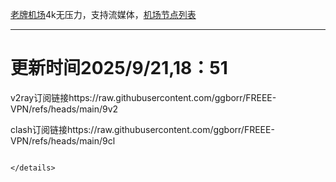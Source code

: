 
[老牌机场](https://www.linghunyun.com/#/register?code=KBcl8cHj)4k无压力，支持流媒体，[机场节点列表](https://github.com/ggborr/FREEE-VPN/blob/main/%E8%8A%82%E7%82%B9%E5%88%97%E8%A1%A8.pdf)
****

# 更新时间2025/9/21,18：51
v2ray订阅链接https://raw.githubusercontent.com/ggborr/FREEE-VPN/refs/heads/main/9v2

clash订阅链接https://raw.githubusercontent.com/ggborr/FREEE-VPN/refs/heads/main/9cl


 
  
``` 
 
</details>

 
